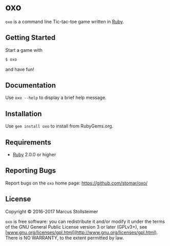 oxo
===

`oxo` is a command line Tic-tac-toe game written in [Ruby][ruby].

## Getting Started

Start a game with

``` sh
$ oxo
```

and have fun!

## Documentation

Use `oxo --help` to display a brief help message.

## Installation

Use `gem install oxo` to install from RubyGems.org.

## Requirements

- [Ruby][ruby] 2.0.0 or higher

## Reporting Bugs

Report bugs on the `oxo` home page: <https://github.com/stomar/oxo/>

## License

Copyright &copy; 2016-2017 Marcus Stollsteimer

`oxo` is free software: you can redistribute it and/or modify it under
the terms of the GNU General Public License version 3 or later (GPLv3+),
see [www.gnu.org/licenses/gpl.html](http://www.gnu.org/licenses/gpl.html).
There is NO WARRANTY, to the extent permitted by law.


[ruby]: https://www.ruby-lang.org/

